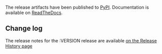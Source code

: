 The release artifacts have been published to [PyPI](https://pypi.org/project/pyHanko/:VERSION). Documentation is available on [ReadTheDocs](https://docs.pyhanko.eu/en/v:VERSION/).

## Change log

The release notes for the :VERSION release are available [on the Release History page](https://docs.pyhanko.eu/en/v:VERSION/changelog.html#release-:VERSION)